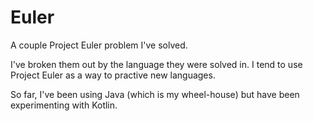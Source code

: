 # Euler
A couple Project Euler problem I've solved.

I've broken them out by the language they were solved in.  I tend to use Project Euler as a way to practive new languages.

So far, I've been using Java (which is my wheel-house) but have been experimenting with Kotlin.
